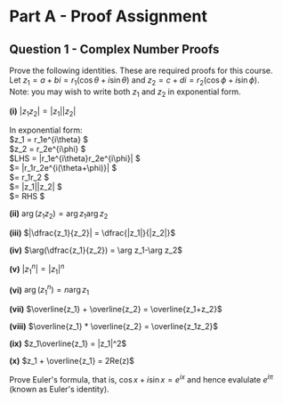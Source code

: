 # Part A - Proof Assignment
## Question 1 - Complex Number Proofs

Prove the following identities. These are required proofs for this course.  
Let $z_1 = a + bi = r_1(\cos\theta + i\sin\theta)$
and $z_2 = c + di = r_2(\cos\phi   +  i\sin\phi )$.  
Note: you may wish to write both $z_1$ and $z_2$ in exponential form.

**(i)**
$|z_1 z_2| = |z_1||z_2|$

In exponential form:  
$z_1 = r_1e^{i\theta}         $  
$z_2 = r_2e^{i\phi}           $  
$LHS = |r_1e^{i\theta}r_2e^{i\phi}| $  
$= |r_1r_2e^{i(\theta+\phi)}|    $  
$= r_1r_2                        $  
$= |z_1||z_2|                    $  
$= RHS                           $  

**(ii)**
$\arg(z_1z_2) = \arg z_1 \arg z_2$

**(iii)**
$|\dfrac{z_1}{z_2}| = \dfrac{|z_1|}{|z_2|}$

**(iv)**
$\arg(\dfrac{z_1}{z_2}) = \arg z_1-\arg z_2$

**(v)**
$|z^n_1| = |z_1|^n$

**(vi)**
$\arg(z^n_1) = n\arg z_1$

**(vii)**
$\overline{z_1} + \overline{z_2} = \overline{z_1+z_2}$

**(viii)**
$\overline{z_1} * \overline{z_2} = \overline{z_1z_2}$

**(ix)**
$z_1\overline{z_1} = |z_1|^2$

**(x)**
$z_1 + \overline{z_1} = 2Re(z)$

Prove Euler's formula, that is, $\cos x+i\sin x=e^{ix}$ 
and hence evalulate $e^{i\pi}$ (known as Euler's identity).
